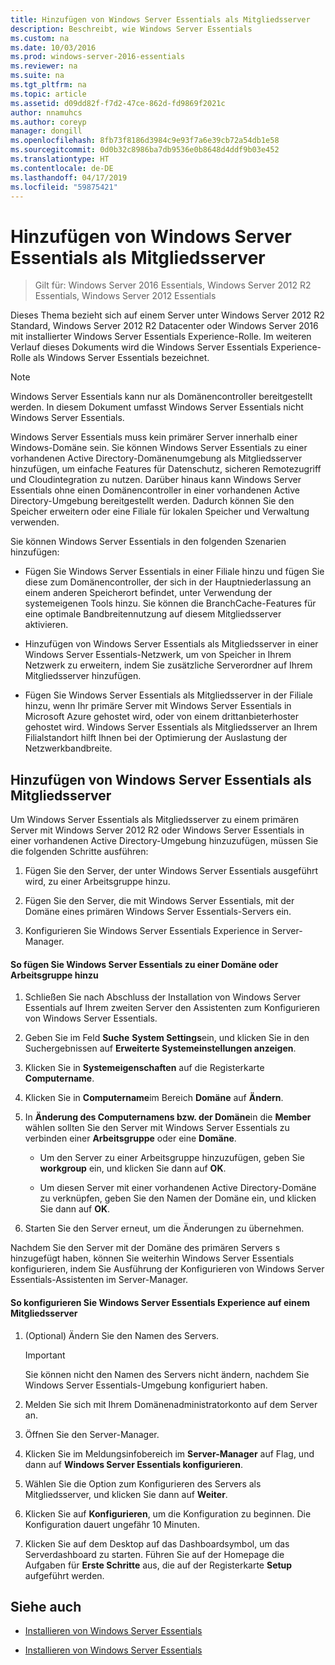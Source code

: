 ```yaml
---
title: Hinzufügen von Windows Server Essentials als Mitgliedsserver
description: Beschreibt, wie Windows Server Essentials
ms.custom: na
ms.date: 10/03/2016
ms.prod: windows-server-2016-essentials
ms.reviewer: na
ms.suite: na
ms.tgt_pltfrm: na
ms.topic: article
ms.assetid: d09dd82f-f7d2-47ce-862d-fd9869f2021c
author: nnamuhcs
ms.author: coreyp
manager: dongill
ms.openlocfilehash: 8fb73f8186d3984c9e93f7a6e39cb72a54db1e58
ms.sourcegitcommit: 0d0b32c8986ba7db9536e0b8648d4ddf9b03e452
ms.translationtype: HT
ms.contentlocale: de-DE
ms.lasthandoff: 04/17/2019
ms.locfileid: "59875421"
---
```

# <a name="add-windows-server-essentials-as-a-member-server"></a>Hinzufügen von Windows Server Essentials als Mitgliedsserver

>Gilt für: Windows Server 2016 Essentials, Windows Server 2012 R2 Essentials, Windows Server 2012 Essentials

Dieses Thema bezieht sich auf einem Server unter Windows Server 2012 R2 Standard, Windows Server 2012 R2 Datacenter oder Windows Server 2016 mit installierter Windows Server Essentials Experience-Rolle. Im weiteren Verlauf dieses Dokuments wird die Windows Server Essentials Experience-Rolle als Windows Server Essentials bezeichnet.  
  
> [!NOTE]
>   Windows Server Essentials kann nur als Domänencontroller bereitgestellt werden. In diesem Dokument umfasst Windows Server Essentials nicht Windows Server Essentials.  
  
 Windows Server Essentials muss kein primärer Server innerhalb einer Windows-Domäne sein. Sie können Windows Server Essentials zu einer vorhandenen Active Directory-Domänenumgebung als Mitgliedsserver hinzufügen, um einfache Features für Datenschutz, sicheren Remotezugriff und Cloudintegration zu nutzen. Darüber hinaus kann Windows Server Essentials ohne einen Domänencontroller in einer vorhandenen Active Directory-Umgebung bereitgestellt werden. Dadurch können Sie den Speicher erweitern oder eine Filiale für lokalen Speicher und Verwaltung verwenden.  
  
 Sie können Windows Server Essentials in den folgenden Szenarien hinzufügen:  
  
-   Fügen Sie Windows Server Essentials in einer Filiale hinzu und fügen Sie diese zum Domänencontroller, der sich in der Hauptniederlassung an einem anderen Speicherort befindet, unter Verwendung der systemeigenen Tools hinzu. Sie können die BranchCache-Features für eine optimale Bandbreitennutzung auf diesem Mitgliedsserver aktivieren.  
  
-   Hinzufügen von Windows Server Essentials als Mitgliedsserver in einer Windows Server Essentials-Netzwerk, um von Speicher in Ihrem Netzwerk zu erweitern, indem Sie zusätzliche Serverordner auf Ihrem Mitgliedsserver hinzufügen.  
  
-   Fügen Sie Windows Server Essentials als Mitgliedsserver in der Filiale hinzu, wenn Ihr primäre Server mit Windows Server Essentials in Microsoft Azure gehostet wird, oder von einem drittanbieterhoster gehostet wird. Windows Server Essentials als Mitgliedsserver an Ihrem Filialstandort hilft Ihnen bei der Optimierung der Auslastung der Netzwerkbandbreite.  
  
## <a name="adding-windows-server-essentials-as-a-member-server"></a>Hinzufügen von Windows Server Essentials als Mitgliedsserver  
 Um Windows Server Essentials als Mitgliedsserver zu einem primären Server mit Windows Server 2012 R2 oder Windows Server Essentials in einer vorhandenen Active Directory-Umgebung hinzuzufügen, müssen Sie die folgenden Schritte ausführen:  
  
1.  Fügen Sie den Server, der unter Windows Server Essentials ausgeführt wird, zu einer Arbeitsgruppe hinzu.  
  
2.  Fügen Sie den Server, die mit Windows Server Essentials, mit der Domäne eines primären Windows Server Essentials-Servers ein.  
  
3.  Konfigurieren Sie Windows Server Essentials Experience in Server-Manager.  
  
#### <a name="to-join-windows-server-essentials-to-a-workgroup-or-domain"></a>So fügen Sie Windows Server Essentials zu einer Domäne oder Arbeitsgruppe hinzu  
  
1.  Schließen Sie nach Abschluss der Installation von Windows Server Essentials auf Ihrem zweiten Server den Assistenten zum Konfigurieren von Windows Server Essentials.  
  
2.  Geben Sie im Feld **Suche** **System Settings**ein, und klicken Sie in den Suchergebnissen auf **Erweiterte Systemeinstellungen anzeigen**.  
  
3.  Klicken Sie in **Systemeigenschaften** auf die Registerkarte **Computername**.  
  
4.  Klicken Sie in **Computername**im Bereich **Domäne** auf **Ändern**.  
  
5.  In **Änderung des Computernamens bzw. der Domäne**in die **Member** wählen sollten Sie den Server mit Windows Server Essentials zu verbinden einer **Arbeitsgruppe** oder eine **Domäne**.  
  
    -   Um den Server zu einer Arbeitsgruppe hinzuzufügen, geben Sie **workgroup** ein, und klicken Sie dann auf **OK**.  
  
    -   Um diesen Server mit einer vorhandenen Active Directory-Domäne zu verknüpfen, geben Sie den Namen der Domäne ein, und klicken Sie dann auf **OK**.  
  
6.  Starten Sie den Server erneut, um die Änderungen zu übernehmen.  
  
 Nachdem Sie den Server mit der Domäne des primären Servers s hinzugefügt haben, können Sie weiterhin Windows Server Essentials konfigurieren, indem Sie Ausführung der Konfigurieren von Windows Server Essentials-Assistenten im Server-Manager.  
  
#### <a name="to-configure-windows-server-essentials-experience-on-a-member-server"></a>So konfigurieren Sie Windows Server Essentials Experience auf einem Mitgliedsserver  
  
1.  (Optional) Ändern Sie den Namen des Servers.  
  
    > [!IMPORTANT]
    >  Sie können nicht den Namen des Servers nicht ändern, nachdem Sie Windows Server Essentials-Umgebung konfiguriert haben.  
  
2.  Melden Sie sich mit Ihrem Domänenadministratorkonto auf dem Server an.  
  
3.  Öffnen Sie den Server-Manager.  
  
4.  Klicken Sie im Meldungsinfobereich im **Server-Manager** auf Flag, und dann auf **Windows Server Essentials konfigurieren**.  
  
5.  Wählen Sie die Option zum Konfigurieren des Servers als Mitgliedsserver, und klicken Sie dann auf **Weiter**.  
  
6.  Klicken Sie auf **Konfigurieren**, um die Konfiguration zu beginnen. Die Konfiguration dauert ungefähr 10 Minuten.  
  
7.  Klicken Sie auf dem Desktop auf das Dashboardsymbol, um das Serverdashboard zu starten. Führen Sie auf der Homepage die Aufgaben für **Erste Schritte** aus, die auf der Registerkarte **Setup** aufgeführt werden.  
  
## <a name="see-also"></a>Siehe auch  
  

-   [Installieren von Windows Server Essentials](Install-Windows-Server-Essentials.md)

-   [Installieren von Windows Server Essentials](../install/Install-Windows-Server-Essentials.md)

